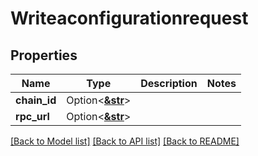 # Writeaconfigurationrequest

## Properties

Name | Type | Description | Notes
------------ | ------------- | ------------- | -------------
**chain_id** | Option<[**&str**](.md)> |  | 
**rpc_url** | Option<[**&str**](.md)> |  | 

[[Back to Model list]](../README.md#documentation-for-models) [[Back to API list]](../README.md#documentation-for-api-endpoints) [[Back to README]](../README.md)


